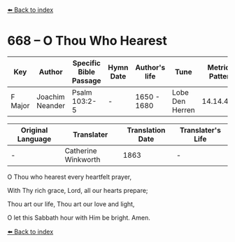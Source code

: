 [⬅️ Back to index](../README.md)

# 668 – O Thou Who Hearest

Key | Author   | Specific Bible Passage     |Hymn Date |Author's life |Tune |Metrical Pattern   |Composer/Source                                                                                        
-- | --------- | ---------------------------|----------|--------------|-----|-------------------|-------------   
F Major  | Joachim Neander      | Psalm 103:2-5 | -  | 1650 - 1680 | Lobe Den Herren | 14.14.4.7.8 | Chorale Book for England, 1863 

Original Language | Translater | Translation Date   | Translater's Life     
----------------- | --------- | --------------------|-------------   
\-  | Catherine Winkworth      | 1863 | -  | 1827 - 1878 

O Thou who hearest every heartfelt prayer,

With Thy rich grace, Lord, all our hearts prepare;

Thou art our life, Thou art our love and light,

O let this Sabbath hour with Him be bright. Amen.

[⬅️ Back to index](../README.md)
